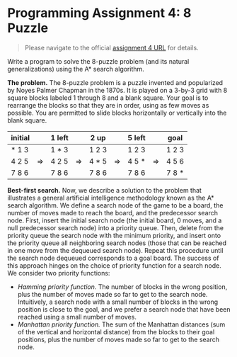 # Programming Assignment 4: 8 Puzzle

> Please navigate to the official [assignment 4 URL](http://coursera.cs.princeton.edu/algs4/assignments/8puzzle.html) for details.

Write a program to solve the 8-puzzle problem (and its natural generalizations) using the A* search algorithm.

**The problem.** The 8-puzzle problem is a puzzle invented and popularized by Noyes Palmer Chapman in the 1870s. It is played on a 3-by-3 grid with 8 square blocks labeled 1 through 8 and a blank square. Your goal is to rearrange the blocks so that they are in order, using as few moves as possible. You are permitted to slide blocks horizontally or vertically into the blank square.

|initial |     |1 left  |     | 2 up   |     | 5 left |     | goal  |
|------- |---- |------- |---- |------- |---- |------- |---- |-------|
|*  1  3 |     |1  *  3 |     |1  2  3 |     |1  2  3 |     |1  2  3|
|4  2  5 |  => |4  2  5 |  => |4  *  5 |  => |4  5  * |  => |4  5  6|
|7  8  6 |     |7  8  6 |     |7  8  6 |     |7  8  6 |     |7  8  *|

 **Best-first search.** Now, we describe a solution to the problem that illustrates a general artificial intelligence methodology known as the A* search algorithm. We define a search node of the game to be a board, the number of moves made to reach the board, and the predecessor search node. First, insert the initial search node (the initial board, 0 moves, and a null predecessor search node) into a priority queue. Then, delete from the priority queue the search node with the minimum priority, and insert onto the priority queue all neighboring search nodes (those that can be reached in one move from the dequeued search node). Repeat this procedure until the search node dequeued corresponds to a goal board. The success of this approach hinges on the choice of priority function for a search node. We consider two priority functions:

 * *Hamming priority function.* The number of blocks in the wrong position, plus the number of moves made so far to get to the search node. Intuitively, a search node with a small number of blocks in the wrong position is close to the goal, and we prefer a search node that have been reached using a small number of moves.
 * *Manhattan priority function.* The sum of the Manhattan distances (sum of the vertical and horizontal distance) from the blocks to their goal positions, plus the number of moves made so far to get to the search node.
